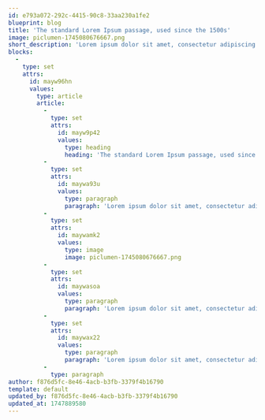 ```yaml
---
id: e793a072-292c-4415-90c8-33aa230a1fe2
blueprint: blog
title: 'The standard Lorem Ipsum passage, used since the 1500s'
image: piclumen-1745080676667.png
short_description: 'Lorem ipsum dolor sit amet, consectetur adipiscing elit, sed do eiusmod tempor incididunt ut labore et dolore magna aliqua. Ut enim ad minim veniam, quis nostrud exercitation ullamco laboris nisi ut aliquip ex ea commodo consequat'
blocks:
  -
    type: set
    attrs:
      id: mayw96hn
      values:
        type: article
        article:
          -
            type: set
            attrs:
              id: mayw9p42
              values:
                type: heading
                heading: 'The standard Lorem Ipsum passage, used since the 1500s'
          -
            type: set
            attrs:
              id: maywa93u
              values:
                type: paragraph
                paragraph: 'Lorem ipsum dolor sit amet, consectetur adipiscing elit, sed do eiusmod tempor incididunt ut labore et dolore magna aliqua. Ut enim ad minim veniam, quis nostrud exercitation ullamco laboris nisi ut aliquip ex ea commodo consequat. Duis aute irure dolor in reprehenderit in voluptate velit esse cillum dolore eu fugiat nulla pariatur. Excepteur sint occaecat cupidatat non proident, sunt in culpa qui officia deserunt mollit anim id est laborum.'
          -
            type: set
            attrs:
              id: maywamk2
              values:
                type: image
                image: piclumen-1745080676667.png
          -
            type: set
            attrs:
              id: maywasoa
              values:
                type: paragraph
                paragraph: 'Lorem ipsum dolor sit amet, consectetur adipiscing elit, sed do eiusmod tempor incididunt ut labore et dolore magna aliqua. Ut enim ad minim veniam, quis nostrud exercitation ullamco laboris nisi ut aliquip ex ea commodo consequat. Duis aute irure dolor in reprehenderit in voluptate velit esse cillum dolore eu fugiat nulla pariatur. Excepteur sint occaecat cupidatat non proident, sunt in culpa qui officia deserunt mollit anim id est laborum.'
          -
            type: set
            attrs:
              id: maywax22
              values:
                type: paragraph
                paragraph: 'Lorem ipsum dolor sit amet, consectetur adipiscing elit, sed do eiusmod tempor incididunt ut labore et dolore magna aliqua. Ut enim ad minim veniam, quis nostrud exercitation ullamco laboris nisi ut aliquip ex ea commodo consequat. Duis aute irure dolor in reprehenderit in voluptate velit esse cillum dolore eu fugiat nulla pariatur. Excepteur sint occaecat cupidatat non proident, sunt in culpa qui officia deserunt mollit anim id est laborum.'
          -
            type: paragraph
author: f876d5fc-8e46-4acb-b3fb-3379f4b16790
template: default
updated_by: f876d5fc-8e46-4acb-b3fb-3379f4b16790
updated_at: 1747889580
---
```

